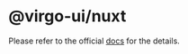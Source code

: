 # @virgo-ui/nuxt

Please refer to the official [docs](https://github.com/emuzex/virgo-ui/blob/main/docs/guide/getting-started/installation.md#nuxt) for the details.
